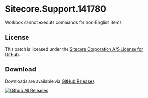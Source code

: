 # Sitecore.Support.141780
Workbox cannot execute commands for non-English items.

## License  
This patch is licensed under the [Sitecore Corporation A/S License for GitHub](https://github.com/sitecoresupport/Sitecore.Support.141780/blob/master/LICENSE).  

## Download  
Downloads are available via [GitHub Releases](https://github.com/sitecoresupport/Sitecore.Support.141780/releases).  

[![Github All Releases](https://img.shields.io/github/downloads/SitecoreSupport/Sitecore.Support.141780/total.svg)](https://github.com/SitecoreSupport/Sitecore.Support.141780/releases)
